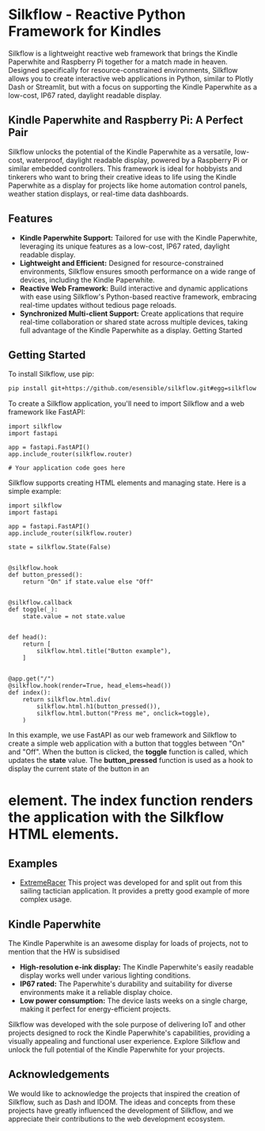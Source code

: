# Silkflow - Reactive Python Framework for Kindles

Silkflow is a lightweight reactive web framework that brings the Kindle Paperwhite and Raspberry Pi together for a match made in heaven. Designed specifically for resource-constrained environments, Silkflow allows you to create interactive web applications in Python, similar to Plotly Dash or Streamlit, but with a focus on supporting the Kindle Paperwhite as a low-cost, IP67 rated, daylight readable display.

## Kindle Paperwhite and Raspberry Pi: A Perfect Pair

Silkflow unlocks the potential of the Kindle Paperwhite as a versatile, low-cost, waterproof, daylight readable display, powered by a Raspberry Pi or similar embedded controllers. This framework is ideal for hobbyists and tinkerers who want to bring their creative ideas to life using the Kindle Paperwhite as a display for projects like home automation control panels, weather station displays, or real-time data dashboards.

## Features

* **Kindle Paperwhite Support:** Tailored for use with the Kindle Paperwhite, leveraging its unique features as a low-cost, IP67 rated, daylight readable display.
* **Lightweight and Efficient:** Designed for resource-constrained environments, Silkflow ensures smooth performance on a wide range of devices, including the Kindle Paperwhite.
* **Reactive Web Framework:** Build interactive and dynamic applications with ease using Silkflow's Python-based reactive framework, embracing real-time updates without tedious page reloads.
* **Synchronized Multi-client Support:** Create applications that require real-time collaboration or shared state across multiple devices, taking full advantage of the Kindle Paperwhite as a display.
Getting Started

## Getting Started

To install Silkflow, use pip:

```bash
pip install git+https://github.com/esensible/silkflow.git#egg=silkflow
```

To create a Silkflow application, you'll need to import Silkflow and a web framework like FastAPI:

```
import silkflow
import fastapi

app = fastapi.FastAPI()
app.include_router(silkflow.router)

# Your application code goes here
```

Silkflow supports creating HTML elements and managing state. Here is a simple example:
```
import silkflow
import fastapi

app = fastapi.FastAPI()
app.include_router(silkflow.router)

state = silkflow.State(False)


@silkflow.hook
def button_pressed():
    return "On" if state.value else "Off"


@silkflow.callback
def toggle(_):
    state.value = not state.value


def head():
    return [
        silkflow.html.title("Button example"),
    ]


@app.get("/")
@silkflow.hook(render=True, head_elems=head())
def index():
    return silkflow.html.div(
        silkflow.html.h1(button_pressed()),
        silkflow.html.button("Press me", onclick=toggle),
    )
```

In this example, we use FastAPI as our web framework and Silkflow to create a simple web application with a button that toggles between "On" and "Off". When the button is clicked, the **toggle** function is called, which updates the **state** value. The **button_pressed** function is used as a hook to display the current state of the button in an **<h1>** element. The **index** function renders the application with the Silkflow HTML elements.

## Examples

* [ExtremeRacer](https://github.com/esensible/extremeracer) This project was developed for and split out from this sailing tactician application. It provides a pretty good example of more complex usage.

## Kindle Paperwhite

The Kindle Paperwhite is an awesome display for loads of projects, not to mention that the HW is subsidised

* **High-resolution e-ink display:** The Kindle Paperwhite's easily readable display works well under various lighting conditions.
* **IP67 rated:** The Paperwhite's durability and suitability for diverse environments make it a reliable display choice.
* **Low power consumption:** The device lasts weeks on a single charge, making it perfect for energy-efficient projects.

Silkflow was developed with the sole purpose of delivering IoT and other projects designed to rock the Kindle Paperwhite's capabilities, providing a visually appealing and functional user experience. Explore Silkflow and unlock the full potential of the Kindle Paperwhite for your projects.

## Acknowledgements

We would like to acknowledge the projects that inspired the creation of Silkflow, such as Dash and IDOM. The ideas and concepts from these projects have greatly influenced the development of Silkflow, and we appreciate their contributions to the web development ecosystem.
